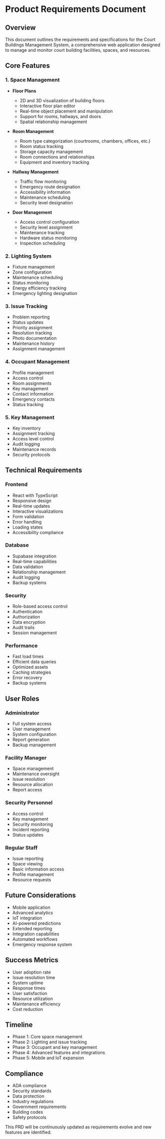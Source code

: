 
# Product Requirements Document

## Overview
This document outlines the requirements and specifications for the Court Buildings Management System, a comprehensive web application designed to manage and monitor court building facilities, spaces, and resources.

## Core Features

### 1. Space Management
- **Floor Plans**
  - 2D and 3D visualization of building floors
  - Interactive floor plan editor
  - Real-time object placement and manipulation
  - Support for rooms, hallways, and doors
  - Spatial relationship management

- **Room Management**
  - Room type categorization (courtrooms, chambers, offices, etc.)
  - Room status tracking
  - Storage capacity management
  - Room connections and relationships
  - Equipment and inventory tracking

- **Hallway Management**
  - Traffic flow monitoring
  - Emergency route designation
  - Accessibility information
  - Maintenance scheduling
  - Security level designation

- **Door Management**
  - Access control configuration
  - Security level assignment
  - Maintenance tracking
  - Hardware status monitoring
  - Inspection scheduling

### 2. Lighting System
- Fixture management
- Zone configuration
- Maintenance scheduling
- Status monitoring
- Energy efficiency tracking
- Emergency lighting designation

### 3. Issue Tracking
- Problem reporting
- Status updates
- Priority assignment
- Resolution tracking
- Photo documentation
- Maintenance history
- Assignment management

### 4. Occupant Management
- Profile management
- Access control
- Room assignments
- Key management
- Contact information
- Emergency contacts
- Status tracking

### 5. Key Management
- Key inventory
- Assignment tracking
- Access level control
- Audit logging
- Maintenance records
- Security protocols

## Technical Requirements

### Frontend
- React with TypeScript
- Responsive design
- Real-time updates
- Interactive visualizations
- Form validation
- Error handling
- Loading states
- Accessibility compliance

### Database
- Supabase integration
- Real-time capabilities
- Data validation
- Relationship management
- Audit logging
- Backup systems

### Security
- Role-based access control
- Authentication
- Authorization
- Data encryption
- Audit trails
- Session management

### Performance
- Fast load times
- Efficient data queries
- Optimized assets
- Caching strategies
- Error recovery
- Backup systems

## User Roles

### Administrator
- Full system access
- User management
- System configuration
- Report generation
- Backup management

### Facility Manager
- Space management
- Maintenance oversight
- Issue resolution
- Resource allocation
- Report access

### Security Personnel
- Access control
- Key management
- Security monitoring
- Incident reporting
- Status updates

### Regular Staff
- Issue reporting
- Space viewing
- Basic information access
- Profile management
- Resource requests

## Future Considerations
- Mobile application
- Advanced analytics
- IoT integration
- AI-powered predictions
- Extended reporting
- Integration capabilities
- Automated workflows
- Emergency response system

## Success Metrics
- User adoption rate
- Issue resolution time
- System uptime
- Response times
- User satisfaction
- Resource utilization
- Maintenance efficiency
- Cost reduction

## Timeline
- Phase 1: Core space management
- Phase 2: Lighting and issue tracking
- Phase 3: Occupant and key management
- Phase 4: Advanced features and integrations
- Phase 5: Mobile and IoT expansion

## Compliance
- ADA compliance
- Security standards
- Data protection
- Industry regulations
- Government requirements
- Building codes
- Safety protocols

This PRD will be continuously updated as requirements evolve and new features are identified.
